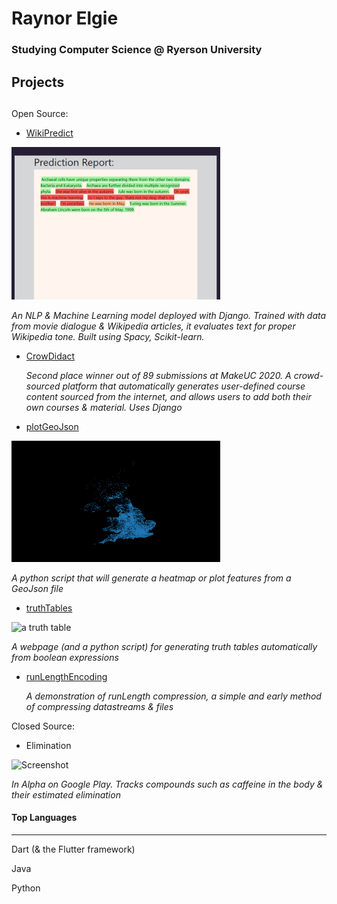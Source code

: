 # Raynor Elgie

### Studying Computer Science @ Ryerson University




## Projects

##
Open Source:

* [WikiPredict](https://raynorelgie.com/django/wikipredict/entry)
<img src="https://raw.githubusercontent.com/RayElg/WikiPredict/main/wikipredict.png" alt="Prediction report" width=334 height="244">

  *An NLP & Machine Learning model deployed with Django. Trained with data from movie dialogue & Wikipedia articles, it evaluates text for proper Wikipedia tone. Built using Spacy, Scikit-learn.*

* [CrowDidact](https://github.com/RayElg/crowDidact)

  *Second place winner out of 89 submissions at MakeUC 2020.*
  *A crowd-sourced platform that automatically generates user-defined course content sourced from the internet, and allows users to add both their own courses & material. Uses Django*

* [plotGeoJson](https://github.com/RayElg/plotGeoJson)
<img src="https://raw.githubusercontent.com/RayElg/plotGeoJson/master/justDots.png" alt="plotmap" width="334" height="194">

  *A python script that will generate a heatmap or plot features from a GeoJson file*

* [truthTables](https://github.com/RayElg/truthTables)

<img src="https://camo.githubusercontent.com/670437c436cc82ad68e1cf5660aa517809b8dc76/68747470733a2f2f692e696d6775722e636f6d2f493047355177632e706e67" alt="a truth table" width="257" height="194">

  *A webpage (and a python script) for generating truth tables automatically from boolean expressions*

* [runLengthEncoding](https://github.com/RayElg/runLengthEncoding)

  *A demonstration of runLength compression, a simple and early method of compressing datastreams & files*

Closed Source:

* Elimination

<img src="https://i.imgur.com/diRvQsH.png" alt="Screenshot" width="165" height="349">

  *In Alpha on Google Play. Tracks compounds such as caffeine in the body & their estimated elimination*

#### Top Languages

---

Dart (& the Flutter framework)

Java

Python
